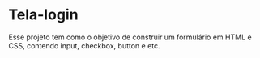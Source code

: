 # Tela-login

Esse projeto tem como o objetivo de construir um formulário em HTML e CSS, contendo input, checkbox, button e etc.


<img src="" alt="">
